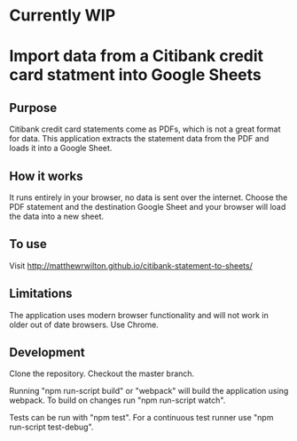 # Currently WIP

# Import data from a Citibank credit card statment into Google Sheets

## Purpose
Citibank credit card statements come as PDFs, which is not a great format for data. This application extracts the statement data from the PDF and loads it into a Google Sheet.

## How it works
It runs entirely in your browser, no data is sent over the internet. Choose the PDF statement and the destination Google Sheet and your browser will load the data into a new sheet.

## To use
Visit http://matthewrwilton.github.io/citibank-statement-to-sheets/

## Limitations
The application uses modern browser functionality and will not work in older out of date browsers. Use Chrome.

## Development
Clone the repository. Checkout the master branch.

Running "npm run-script build" or "webpack" will build the application using webpack. To build on changes run "npm run-script watch".

Tests can be run with "npm test". For a continuous test runner use "npm run-script test-debug".
